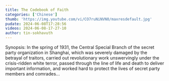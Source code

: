 ```yaml
---
title: The Codebook of Faith
categories: ['Chinese']
thumb: 'https://img.youtube.com/vi/CO7ruNiNVN0/maxresdefault.jpg'
pudate: 2024-06-08T17:28:56
videos: 2024-06-08-17-27-10
author: tin-sokhavuth
---
```

Synopsis: In the spring of 1931, the Central Special Branch of the secret party organization in Shanghai, which was severely damaged by the betrayal of traitors, carried out revolutionary work unswervingly under the crisis-ridden white terror, passed through the line of life and death to deliver important information, and worked hard to protect the lives of secret party members and comrades...